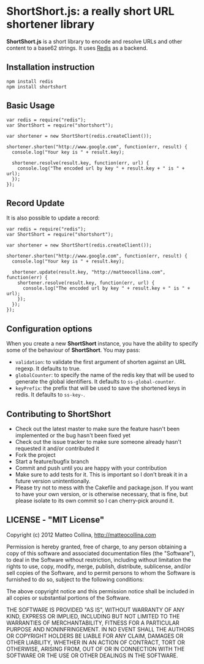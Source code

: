 # ShortShort.js: a really short URL shortener library

**ShortShort.js** is a short library to encode and resolve URLs
and other content to a base62 strings.
It uses [Redis](http://redis.io) as a backend.

## Installation instruction

```
npm install redis
npm install shortshort
```

## Basic Usage

```
var redis = require("redis");
var ShortShort = require("shortshort");

var shortener = new ShortShort(redis.createClient());

shortener.shorten("http://www.google.com", function(err, result) {
  console.log("Your key is " + result.key);

  shortener.resolve(result.key, function(err, url) {
    console.log("The encoded url by key " + result.key + " is " + url);
  });
});

```

## Record Update

It is also possible to update a record:

```
var redis = require("redis");
var ShortShort = require("shortshort");

var shortener = new ShortShort(redis.createClient());

shortener.shorten("http://www.google.com", function(err, result) {
  console.log("Your key is " + result.key);

  shortener.update(result.key, "http://matteocollina.com", function(err) {
    shortener.resolve(result.key, function(err, url) {
      console.log("The encoded url by key " + result.key + " is " + url);
    });
  });
});

```

## Configuration options

When you create a new **ShortShort** instance, you have the ability to
specify some of the behaviour of **ShortShort**.
You may pass:
* `validation`: to validate the first argument of shorten against an URL
  regexp. It defaults to true.
* `globalCounter`: to specify the name of the redis key that will be
  used to generate the global identifiers. It defaults to
  `ss-global-counter`.
* `keyPrefix`: the prefix that will be used to save the shortened keys
   in redis. It defaults to `ss-key-`.

## Contributing to ShortShort

* Check out the latest master to make sure the feature hasn't been
  implemented or the bug hasn't been fixed yet
* Check out the issue tracker to make sure someone already hasn't
  requested it and/or contributed it
* Fork the project
* Start a feature/bugfix branch
* Commit and push until you are happy with your contribution
* Make sure to add tests for it. This is important so I don't break it
  in a future version unintentionally.
* Please try not to mess with the Cakefile and package.json. If you
  want to have your own version, or is otherwise necessary, that is
  fine, but please isolate to its own commit so I can cherry-pick around
  it.

## LICENSE - "MIT License"

Copyright (c) 2012 Matteo Collina, http://matteocollina.com

Permission is hereby granted, free of charge, to any person
obtaining a copy of this software and associated documentation
files (the "Software"), to deal in the Software without
restriction, including without limitation the rights to use,
copy, modify, merge, publish, distribute, sublicense, and/or sell
copies of the Software, and to permit persons to whom the
Software is furnished to do so, subject to the following
conditions:

The above copyright notice and this permission notice shall be
included in all copies or substantial portions of the Software.

THE SOFTWARE IS PROVIDED "AS IS", WITHOUT WARRANTY OF ANY KIND,
EXPRESS OR IMPLIED, INCLUDING BUT NOT LIMITED TO THE WARRANTIES
OF MERCHANTABILITY, FITNESS FOR A PARTICULAR PURPOSE AND
NONINFRINGEMENT. IN NO EVENT SHALL THE AUTHORS OR COPYRIGHT
HOLDERS BE LIABLE FOR ANY CLAIM, DAMAGES OR OTHER LIABILITY,
WHETHER IN AN ACTION OF CONTRACT, TORT OR OTHERWISE, ARISING
FROM, OUT OF OR IN CONNECTION WITH THE SOFTWARE OR THE USE OR
OTHER DEALINGS IN THE SOFTWARE.
